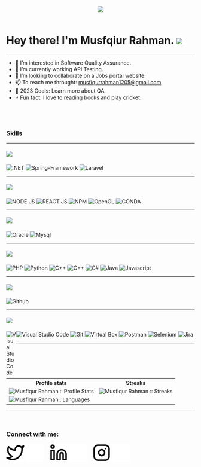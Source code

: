 <div id="header" align="center">
  <img src="https://media.giphy.com/media/M9gbBd9nbDrOTu1Mqx/giphy.gif" width="100"/>
</div>
<br>
<h1>
  Hey there! I'm Musfqiur Rahman.
  <img src="https://media.giphy.com/media/hvRJCLFzcasrR4ia7z/giphy.gif" width="30px"/>
</h1>
<hr>

- 👀 I’m interested in Software Quality Assurance.
- 🌱 I’m currently working API Testing.
- 💞️ I’m looking to collaborate on a Jobs portal website.
- 📫 To reach me throught: musfiqurrahman1205@gmail.com 
- 🥅 2023 Goals: Learn more about QA.
- ⚡ Fun fact: I love to reading books and play cricket.
<br>
<br>


### Skills

<hr>
<h4><img height="26px" src="https://img.shields.io/badge/Framework-695b55"/></h4>

<span><img src="https://img.shields.io/badge/.NET-512BD4?style=for-the-badge&logo=dotnet&logoColor=white" alt=".NET"/></span>
<span><img src="https://img.shields.io/badge/Spring-Framework-005A87?style=for-the-badge&logo=Spring&logoColor=white" alt="Spring-Framework"/></span>
<span><img src="https://img.shields.io/badge/Laravel-512BD4?style=for-the-badge&logo=laravel&logoColor=white" alt="Laravel"/></span>
<hr>
<h4><img height="26px" src="https://img.shields.io/badge/Library-216F5"/></h4>
<span><img src="https://img.shields.io/badge/Node.js-339933?style=for-the-badge&logo=nodedotjs&logoColor=white"alt="NODE.JS"/></span>
<span><img src="https://img.shields.io/badge/React-20232A?style=for-the-badge&logo=react&logoColor=61DAFB "alt="REACT.JS"/></span>
<span><img src="https://img.shields.io/badge/npm-CB3837?style=for-the-badge&logo=npm&logoColor=white"alt="NPM"/></span>
<span><img src="https://img.shields.io/badge/OpenGL-FFFFFF?style=for-the-badge&logo=opengl "alt="OpenGL"/></span>
<span><img src="https://img.shields.io/badge/conda-342B029.svg?&style=for-the-badge&logo=anaconda&logoColor=white "alt="CONDA"/></span>
<hr>
<h4><img height="26px" src="https://img.shields.io/badge/Database-979a9b"/></h4>
<span><img src="https://img.shields.io/badge/Oracle-F80000?style=for-the-badge&logo=Oracle&logoColor=white" alt="Oracle"/></span>
<span><img src="https://img.shields.io/badge/MySQL-005C84?style=for-the-badge&logo=mysql&logoColor=white" alt="Mysql"/></span>

<hr>
<h4><img height="26px" src="https://img.shields.io/badge/Language-467870"/></h4>

<span><img src="https://img.shields.io/badge/PHP-777BB4?style=for-the-badge&logo=php&logoColor=white" alt="PHP"/></span>
<span><img src="https://img.shields.io/badge/Python-FFD43B?style=for-the-badge&logo=python&logoColor=blue" alt="Python"/></span>
<span><img src="https://img.shields.io/badge/C-00599C?style=for-the-badge&logo=c&logoColor=white" alt="C++"/></span>
<span><img src="https://img.shields.io/badge/C%2B%2B-00599C?style=for-the-badge&logo=c%2B%2B&logoColor=white" alt="C++"/></span>
<span><img src="https://img.shields.io/badge/C%23-239120?style=for-the-badge&logo=c-sharp&logoColor=white" alt="C#"/></span>
<span><img src="https://img.shields.io/badge/Java-ED8B00?style=for-the-badge&logo=java&logoColor=white" alt="Java"/></span>
<span><img src="https://img.shields.io/badge/JavaScript-323330?style=for-the-badge&logo=javascript&logoColor=F7DF1E" alt="Javascript"/></span>
<hr>

<h4><img height="26px" src="https://img.shields.io/badge/Platform-487088"/></h4>

<span><img src="https://img.shields.io/badge/GitHub-100000?style=for-the-badge&logo=github&logoColor=white" alt="Github"/></span>

<hr>
<h4><img height="26px" src="https://img.shields.io/badge/Tool-6c598f"/></h4>
<span><img align="left" alt="Visual Studio Code" width="26px" src="https://cdn.jsdelivr.net/gh/devicons/devicon/icons/vscode/vscode-original.svg"/></span>
<span><img src="https://img.shields.io/badge/VSCode-0078D4?style=for-the-badge&logo=visual%20studio%20code&logoColor=white" alt="Visual Studio Code"/></span>
<span><img src="https://img.shields.io/badge/GIT-E44C30?style=for-the-badge&logo=git&logoColor=white" alt="Git"/></span>
<span><img src="https://img.shields.io/badge/VirtualBox-21416b?style=for-the-badge&logo=VirtualBox&logoColor=white" alt="Virtual Box"/></span>
<span><img src="https://img.shields.io/badge/Postman-21416b?style=for-the-badge&logo=Postman&logoColor=green" alt="Postman"/></span>
<span><img src="https://img.shields.io/badge/Selenium-43B02A?style=for-the-badge&logo=Selenium&logoColor=white"alt="Selenium"/></span>
<span><img src="https://img.shields.io/badge/Jira-43B02A?style=for-the-badge&logo=Jira&logoColor=yellow"alt="Jira"/></span>

<hr>

<br>


<br>

<p align="center">
   <table>
      <tr>
       <th>Profile stats  </th>
       <th>Streaks</th>
     </tr>
      <tr>
       <td><img alt="Musfiqur Rahman :: Profile Stats" src="https://github-readme-stats.vercel.app/api?username=MusfiqurRahman23&show_icons=true&theme=tokyonight"> </td><br>
       <td><img alt="Musfiqur Rahman :: Streaks" src="https://github-readme-streak-stats.herokuapp.com/?user=MusfiqurRahman23&show_icons=true&theme=nightowl"> </td>
     </tr>
     <tr>
        <td>
          <img alt="Musfiqur Rahman:: Languages" 
            src="https://github-readme-stats.vercel.app/api/top-langs/?username=MusfiqurRahman23&layout=compact">
        </td> 
      </tr>
   </table>
</p>
<hr>

<br>

### Connect with me:

[![website](./img/twitter-light.svg)](https://twitter.com/Musfiqu29358969?fbclid=IwAR0XA9OsB8Zoeme_xqmnIvcBcg5mc2XXc-jTvDHUuVWsdqERUiIN3vogdpg)
[![website](./img/twitter-dark.svg)](https://twitter.com/Musfiqu29358969?fbclid=IwAR0XA9OsB8Zoeme_xqmnIvcBcg5mc2XXc-jTvDHUuVWsdqERUiIN3vogdpg)
&nbsp;&nbsp;
[![website](./img/linkedin-light.svg)](https://www.linkedin.com/in/musfiqur-rahman-a20a841b0/)
[![website](./img/linkedin-dark.svg)](https://www.linkedin.com/in/musfiqur-rahman-a20a841b0/)
&nbsp;&nbsp;
[![website](./img/instagram-light.svg)](https://www.instagram.com/m_u_s_h_i_75/?fbclid=IwAR1bxpXqlCFscw1iNc35Haz4FP-ANpfsXXi2OxA97_Tn6yfG74SwZGBUltY)
[![website](./img/instagram-dark.svg)](https://www.instagram.com/m_u_s_h_i_75/?fbclid=IwAR1bxpXqlCFscw1iNc35Haz4FP-ANpfsXXi2OxA97_Tn6yfG74SwZGBUltY=IwAR1bxpXqlCFscw1iNc35Haz4FP-ANpfsXXi2OxA97_Tn6yfG74SwZGBUltY)
<br>

